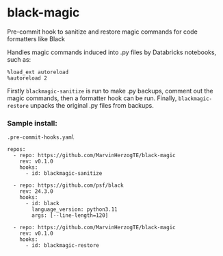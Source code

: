 # black-magic

Pre-commit hook to sanitize and restore magic commands for code formatters like Black

Handles magic commands induced into .py files by Databricks notebooks, such as:

```
%load_ext autoreload
%autoreload 2
```
Firstly `blackmagic-sanitize` is run to make .py backups, comment out the magic commands, then a formatter hook can be run. Finally, `blackmagic-restore` unpacks the original .py files from backups.

### Sample install:

`.pre-commit-hooks.yaml`
```{yaml}
repos:
  - repo: https://github.com/MarvinHerzogTE/black-magic
    rev: v0.1.0
    hooks:
      - id: blackmagic-sanitize

  - repo: https://github.com/psf/black
    rev: 24.3.0
    hooks:
      - id: black
        language_version: python3.11
        args: [--line-length=120]

  - repo: https://github.com/MarvinHerzogTE/black-magic
    rev: v0.1.0
    hooks:
      - id: blackmagic-restore
```